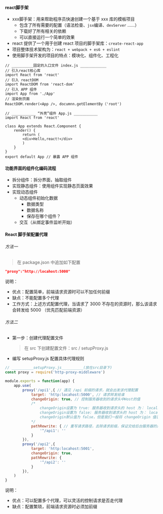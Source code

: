 #### react脚手架

* xxx脚手架：用来帮助程序员快速创建一个基于 xxx 库的模板项目
  * 包含了所有需要的配置（语法检查、`jsx`编译、`devServer` ……）
  * 下载好了所有相关的依赖
  * 可以直接运行一个简单的效果
* react 提供了一个用于创建 react 项目的脚手架库：`create-react-app`
* 项目整体技术架构为：`react + webpack + es6 + eslint`
* 使用脚手架开发的项目的特点：模块化、组件化、工程化

```react
// __________固定的入口文件 index.js ____________
// 引入react核心库
import React from 'react'
// 引入 reactDOM
import ReactDOM from 'react-dom'
// 引入 APP 组件
import App from './App'
// 渲染到页面
ReactDOM.render(<App />, documnn.getElementBy（'root')

// ___________ “外壳”组件 App.js ___________
import React from 'react'

class App extends React.Component {
    render() {
        return (
        <div>Hello,react!</div>
        )
    }
}
export default App // 暴露 APP 组件
```

#### 功能界面的组件化编码流程

* 拆分组件：拆分界面，抽取组件
* 实现静态组件：使用组件实现静态页面效果
* 实现动态组件
  * 动态组件初始化数据
    * 数据类型
    * 数据名称
    * 保存在哪个组件？
  * 交互（从绑定事件监听开始）

#### React 脚手架配置代理

###### 方法一

> 在 package.json 中追加如下配置

```json
"proxy":"http://locahost:5000"
```

说明：

* 优点：配置简单，前端请求资源时可以不加任何前缀
* 缺点：不能配置多个代理
* 工作方式：上述方式配置代理，当请求了 3000 不存在的资源时，那么该请求会转发给 5000 （优先匹配前端资源）

###### 方法二

* 第一步：创建代理配置文件

  > 在 src 下创建配置文件：src / setupProxy.js

* 编写 setupProxy.js 配置具体代理规则

```js
// __________setupProxy.js__________(放在src目录下)
const proxy = require('http-proxy-middleware')

module.exports = function(app) {
    app.use(
    	proxy('/api1',{ // 遇见 /api 前缀的请求，就会出发该代理配置
        	target: 'http:locahost:5000', // 请求转发给谁
            changeOrigin: true, // 控制服务器收到的请求头中Host的值
            /*
            	changeOrigin设置为 true: 服务器收到请求头的 host 为： localhost: 5000
            	changeOrigin设置为 false: 服务器收到请求头的 host 为： localhost: 3000
            	changeOrigin默认值为 false，但是我们一般将 changeOrigin 值设置为true
            */
            pathRewrite: { // 重写请求路径，去除请求前缀，保证交给后台服务器的是正常请求地址
                '^/api1': ''
            }
        }),
        proxy('/api2',{
        	target: 'http:locahost:5001',
            changeOrigin: true,
            pathRewrite: {
                '^/api2': ''
            }
        }),
    )
}
```

说明：

* 优点：可以配置多个代理，可以灵活的控制请求是否走代理
* 缺点：配置繁琐，前端请求资源时必须加前缀

